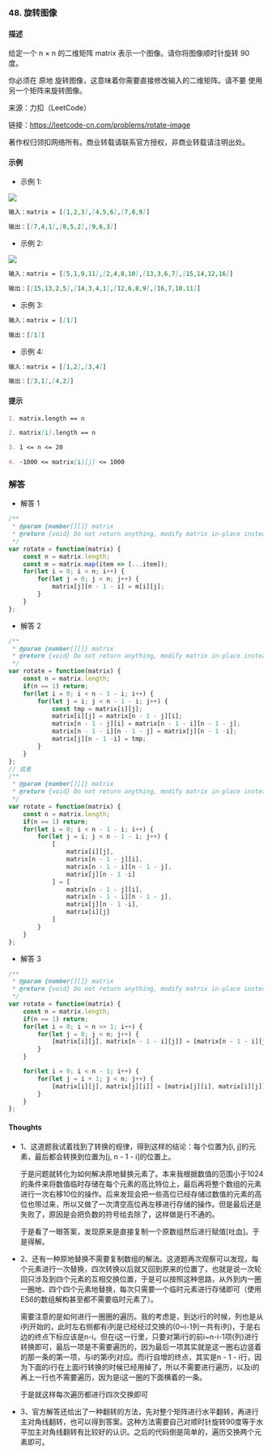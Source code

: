 ### 48. 旋转图像

#### 描述

给定一个 n × n 的二维矩阵 matrix 表示一个图像。请你将图像顺时针旋转 90 度。

你必须在 原地 旋转图像，这意味着你需要直接修改输入的二维矩阵。请不要 使用另一个矩阵来旋转图像。

来源：力扣（LeetCode）

链接：https://leetcode-cn.com/problems/rotate-image

著作权归领扣网络所有。商业转载请联系官方授权，非商业转载请注明出处。

#### 示例

+ 示例 1:

![](https://assets.leetcode.com/uploads/2020/08/28/mat1.jpg)
```md
输入：matrix = [[1,2,3],[4,5,6],[7,8,9]]

输出：[[7,4,1],[8,5,2],[9,6,3]]
```
+ 示例 2:

![](https://assets.leetcode.com/uploads/2020/08/28/mat2.jpg)
```md
输入：matrix = [[5,1,9,11],[2,4,8,10],[13,3,6,7],[15,14,12,16]]

输出：[[15,13,2,5],[14,3,4,1],[12,6,8,9],[16,7,10,11]]
```
+ 示例 3:
```md
输入：matrix = [[1]]

输出：[[1]]
```
+ 示例 4:
```md
输入：matrix = [[1,2],[3,4]]

输出：[[3,1],[4,2]]
```


#### 提示
```md
1. matrix.length == n

2. matrix[i].length == n

3. 1 <= n <= 20

4. -1000 <= matrix[i][j] <= 1000
```

### 解答

+ 解答 1
```js
/**
 * @param {number[][]} matrix
 * @return {void} Do not return anything, modify matrix in-place instead.
 */
var rotate = function(matrix) {
    const n = matrix.length;
    const m = matrix.map(item => [...item]);
    for(let i = 0; i < n; i++) {
        for(let j = 0; j < n; j++) {
            matrix[j][n - 1 - i] = m[i][j];
        }
    }
};
```

+ 解答 2
```js
/**
 * @param {number[][]} matrix
 * @return {void} Do not return anything, modify matrix in-place instead.
 */
var rotate = function(matrix) {
    const n = matrix.length;
    if(n == 1) return;
    for(let i = 0; i < n - 1 - i; i++) {
        for(let j = i; j < n - 1 - i; j++) {
            const tmp = matrix[i][j];
            matrix[i][j] = matrix[n - 1 - j][i];
            matrix[n - 1 - j][i] = matrix[n - 1 - i][n - 1 - j];
            matrix[n - 1 - i][n - 1 - j] = matrix[j][n - 1 -i];
            matrix[j][n - 1 -i] = tmp;
        }
    }
};
// 或者
/**
 * @param {number[][]} matrix
 * @return {void} Do not return anything, modify matrix in-place instead.
 */
var rotate = function(matrix) {
    const n = matrix.length;
    if(n == 1) return;
    for(let i = 0; i < n - 1 - i; i++) {
        for(let j = i; j < n - 1 - i; j++) {
            [
                matrix[i][j],
                matrix[n - 1 - j][i],
                matrix[n - 1 - i][n - 1 - j],
                matrix[j][n - 1 -i]
            ] = [
                matrix[n - 1 - j][i],
                matrix[n - 1 - i][n - 1 - j],
                matrix[j][n - 1 -i],
                matrix[i][j]
            ]
        }
    }
};
```

+ 解答 3
```js
/**
 * @param {number[][]} matrix
 * @return {void} Do not return anything, modify matrix in-place instead.
 */
var rotate = function(matrix) {
    const n = matrix.length;
    if(n == 1) return;
    for(let i = 0; i < n >> 1; i++) {
        for(let j = 0; j < n; j++) {
            [matrix[i][j], matrix[n - 1 - i][j]] = [matrix[n - 1 - i][j], matrix[i][j]]
        }
    }

    for(let i = 0; i < n - 1; i++) {
        for(let j = i + 1; j < n; j++) {
            [matrix[i][j], matrix[j][i]] = [matrix[j][i], matrix[i][j]]
        }
    }
};
```

#### Thoughts

+ 1、这道题我试着找到了转换的规律，得到这样的结论：每个位置为[i, j]的元素，最后都会转换到位置为[j, n - 1 - i]的位置上。
  
  于是问题就转化为如何解决原地替换元素了。本来我根据数值的范围小于1024的条件来将数值临时存储在每个元素的高比特位上，最后再将整个数组的元素进行一次右移10位的操作。后来发现会把一些高位已经存储过数值的元素的高位也带过来，所以又做了一次清空高位再左移进行存储的操作。但是最后还是失败了，原因是会把负数的符号给去除了，这样做是行不通的。

  于是看了一眼答案，发现原来是直接复制一个原数组然后进行赋值[吐血]。于是得解。

+ 2、还有一种原地替换不需要复制数组的解法。这道题再次观察可以发现，每个元素进行一次替换，四次转换以后就又回到原来的位置了，也就是说一次轮回只涉及到四个元素的互相交换位置，于是可以按照这种思路，从外到内一圈一圈地、四个四个元素地替换，每次只需要一个临时元素进行存储即可（使用ES6的数组解构甚至都不需要临时元素了）。
  
  需要注意的是如何进行一圈圈的遍历。我的考虑是，到达i行的时候，列也是从i列开始的，此时左右侧都有i列是已经经过交换的(0~i-1列一共有i列)，于是右边的终点下标应该是n-i。但在i这一行里，只要对第i行的前i~n-i-1项(列)进行转换即可，最后一项是不需要遍历的，因为最后一项其实就是这一圈右边竖着的那一条的第一项，与i的第i列对应。而i行自增的终点，其实是n - 1 - i行，因为下面的i行在上面i行转换的时候已经用掉了，所以不需要进行遍历，以及i的再上一行也不需要遍历，因为是i这一圈的下面横着的一条。

  于是就这样每次遍历都进行四次交换即可

+ 3、官方解答还给出了一种翻转的方法，先对整个矩阵进行水平翻转，再进行主对角线翻转，也可以得到答案。这种方法需要自己对顺时针旋转90度等于水平加主对角线翻转有比较好的认识。之后的代码倒是简单的，遍历交换两个元素即可。



